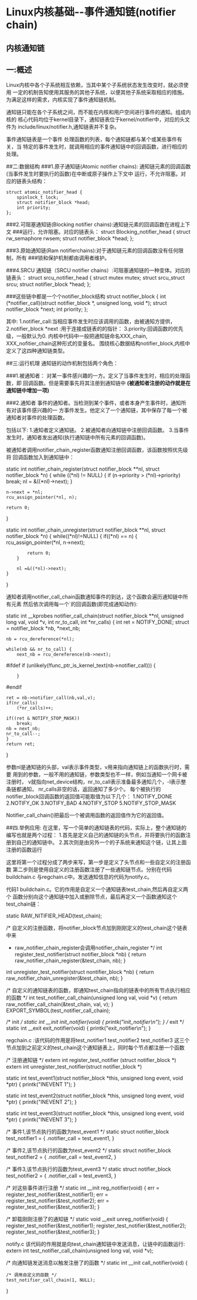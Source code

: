 # Linux内核基础--事件通知链(notifier chain)
##  内核通知链
## 一:概述
Linux内核中各个子系统相互依赖，当其中某个子系统状态发生改变时，就必须使用
一定的机制告知使用其服务的其他子系统，以便其他子系统采取相应的措施。
为满足这样的需求，内核实现了事件通知链机制。

通知链只能在各个子系统之间，而不能在内核和用户空间进行事件的通知。组成内核的
核心代码均位于kernel目录下，通知链表位于kernel/notifier中，对应的头文件为
include/linux/notifier.h,通知链表并不复杂。

事件通知链表是一个事件 处理函数的列表，每个通知链都与某个或某些事件有关，当
特定的事件发生时，就调用相应的事件通知链中的回调函数，进行相应的处理。

##二:数据结构
###1.原子通知链(Atomic notifier chains):
	通知链元素的回调函数(当事件发生时要执行的函数)在中断或原子操作上下文中
	运行，不允许阻塞。对应的链表头结构：

	struct atomic_notifier_head {
		spinlock_t lock;
		struct notifier_block *head;
		int priority;
	};

###2.可阻塞通知链(Blocking notifier chains):通知链元素的回调函数在进程上下文
###运行，允许阻塞。对应的链表头：
	struct Blocking_notifier_head {
		struct rw_semaphore rwsem;
		struct notifier_block *head;
	};

###3.原始通知链(Ram notifierchains):对于通知链元素的回调函数没有任何限制，所有
###锁和保护机制都由调用者维护。

###4.SRCU 通知链（SRCU notifier chains）:可阻塞通知链的一种变体。对应的链表头：
	struct srcu_notifier_head {
		struct  mutex mutex;
		struct srcu_struct srcu;
		struct notifier_block *head;
	};

###这些链中都是一个个notifier_block结构
	struct notifier_block {
		int (*notifier_call)(struct notifier_block *, unsigned long, void *);
		struct notifier_block *next;
		int priority;
	};

其中:
1.notifier_call:当相应事件发生时应该调用的函数，由被通知方提供，
2.notifier_block *next :用于连接成链表的的指针：
3.priority:回调函数的优先级，一般默认为0.
内核中代码中一般把通知链命名XXX_chain,
							XXX_nofitier_chain这种形式的变量名。
围绕核心数据结构notifier_block,内核中定义了这四种通知链类型。



##三:运行机理
通知链的动作机制包括两个角色：

###1.被通知者：
对某一事件感兴趣的一方。定义了当事件发生时，相应的处理函数，即
回调函数。但是需要事先将其注册到通知链中
**(被通知者注册的动作就是在通知链中增加一项)**

###2.通知者
事件的通知者。当检测到某个事件，或者本身产生事件时，通知所有对该事件感兴趣的一
方事件发生。他定义了一个通知链，其中保存了每一个被通知者对事件的处理函数。

包括以下:
1.通知者定义通知链。
2.被通知者向通知链中注册回调函数。
3.当事件发生时，通知者发出通知(执行通知链中所有元素的回调函数)。

被通知者调用notifier_chain_register函数通知注册回调函数，该函数按照优先级将
回调函数加入到通知链中：

static int notifier_chain_register(struct notifier_block **nl, 
								   struct notifier_block *n) 
{
	while ((*nl) != NULL)
	{
		if (n->priority > (*nl)->priority)
			break;
		nl = &((*nl)->next);
	}

	n->next = *nl;
	rcu_assign_pointer(*nl, n);

	return 0;
}

static int notifier_chain_unregister(struct notifier_block **nl, 
		struct notifier_block *n)
{
	while((*nl)!=NULL) {
		if((*nl) == n) {
			rcu_assign_pointer(*nl, n->next);

			return 0;
		}

		nl =&((*nl)->next);
	}
}

通知者调用notifier_call_chain函数通知事件的到达，这个函数会遍历通知链中所有元素
然后依次调用每一个`的回调函数(即完成通知动作):

static int __kprobes notifier_call_chain(struct notifier_block **nl, unsigned 
		long val, void *v, int nr_to_call,
		int *nr_calls)
{
	int ret = NOTIFY_DONE;
	struct = notifier_block *nb, *next_nb;

	nb = rcu_dereference(*nl);

	while(nb && nr_to_call) {
		next_nb = rcu_dereference(nb->next);

#ifdef 
		if (unlikely(!func_ptr_is_kernel_text(nb->notifier_call))) {

		}
#endif

	ret = nb->notifier_call(nb,val,v);
	if(nr_calls)
		(*nr_calls)++;

	if((ret & NOTIFY_STOP_MASK))
		break;
	nb = next_nb;
	nr_to_call--;
	}
	return ret;
}

参数nl是通知链的头部，val表示事件类型，v用来指向通知链上的函数执行时，需要
用到的参数，一般不用的通知链，参数类型也不一样，例如当通知一个网卡被注册时，
v就指向net_device结构，nr_to_call表示准备最多通知几个，-l表示整条链都通知，
nr_calls非空的话，返回通知了多少个。
每个被执行的notifier_block回调函数的返回值可能取值为以下几个：
1.NOTIFY_DONE
2.NOTIFY_OK
3.NOTIFY_BAD
4.NOTIFY_STOP
5.NOTIFY_STOP_MASK

Notifier_call_chain()把最后一个被调用函数的返回值作为它的返回值。

##四.举例应用:
在这里，写一个简单的通知链表的代码，实际上，整个通知链的编写也就是两个过程：
1.首先是定义自己的通知链的头节点，并将要执行的函数注册到自己的通知链中。
2.其次则是由另外一个的子系统来通知这个链，让其上面注册的函数运行

这里将第一个过程分成了两步来写，第一步是定义了头节点和一些自定义的注册函数
第二步则是使用自定义的注册函数注册了一些通知链节点。分别在代码buildchain.c
与regchain.c中。发送通知信息的代码为notify.c。

代码1 buildchain.c。它的作用是自定义一个通知链表test_chain,然后再自定义两个
函数分别向这个通知链中加入或删除节点，最后再定义一个函数通知这个test_chain链：


static RAW_NITIFIER_HEAD(test_chain);

/* 自定义的注册函数，将notifier_block节点加到刚刚定义的test_chain这个链表中来
 *  raw_notifier_chain_register会调用notifier_chain_register
 */
int register_test_notifier(struct notifier_block *nb)
{
	return raw_notifier_chain_register(&test_chain, nb);
}

int unregister_test_notifier(struct nontifier_block *nb)
{
	return raw_notifier_chain_unregister(&test_chain, nb);
}

/* 自定义的通知链表的函数，即通知test_chain指向的链表中的所有节点执行相应的函数
 */
int test_notifier_call_chain(unsigned long val, void *v)
{
	return raw_notifier_call_chain(&test_chain, val, v);
}
EXPORT_SYMBOL(test_notifier_call_chain);

/* init */
static int __init init_notifier(void)
{
	printk("init_notifier\n");
}
/* exit */
static int __exit exit_notifier(void)
{
	printk("exit_notifier\n");
}




regchain.c :该代码的作用是将test_notifier1 test_notifier2 test_notifier3
这三个节点加到之前定义的test_chain这个通知链表上，同时每个节点都注册一个函数


/* 注册通知链 */
extern int register_test_notifier (struct notifier_block *)
extern int unregister_test_notifier(struct notifier_block *)

static int test_event1(struct notifier_block *this, unsigned long event, void 
		*ptr)
{
	printk("INEVENT 1");
}


static int test_event2(struct notifier_block *this, unsigned long event, void 
		*ptr)
{
	printk("INEVENT 2");
}
	
static int test_event3(struct notifier_block *this, unsigned long event, void 
		*ptr)
{
	printk("INEVENT 3");
}


/* 事件1,该节点执行的函数为test_event1 */
static struct notifier_block test_notifier1 =
{
	.notifier_call = test_event1,
}

/* 事件2,该节点执行的函数为test_event2 */
static struct notifier_block test_notifier2 =
{
	.notifier_call = test_event2,
}


/* 事件3,该节点执行的函数为test_event3 */
static struct notifier_block test_notifier2 =
{
	.notifier_call = test_event3,
}

/* 对这些事件进行注册 */
static  int __init reg_notifier(void)
{
	err = register_test_notifier(&test_notifier1);
	err = register_test_notifier(&test_notifier2);
	err = register_test_notifier(&test_notifier3);
}


/* 卸载刚刚注册了的通知链 */
static void __exit unreg_notifier(void)
{
	register_test_notifier(&test_notifier1);
	register_test_notifier(&test_notifier2);
	register_test_notifier(&test_notifier3);
}






notify.c 该代码的作用就是向test_chain通知链中发送消息，让链中的函数运行:
extern int test_notifier_call_chain(unsigned long val, void *v);

/* 向通知链发送消息以触发注册了的函数 */
static int __init call_notifier(void)
{

	/* 调用自定义的函数 */
	test_notifier_call_chain(1, NULL); 
}













